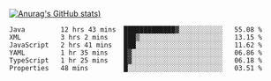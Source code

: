 [![Anurag's GitHub stats](https://github-readme-stats.vercel.app/api?username=Old-Camel&show_icons=true&theme=dark))](https://github.com/anuraghazra/github-readme-stats)
<!--START_SECTION:waka-->

```text
Java         12 hrs 43 mins  █████████████▓░░░░░░░░░░░   55.08 %
XML          3 hrs 2 mins    ███▒░░░░░░░░░░░░░░░░░░░░░   13.15 %
JavaScript   2 hrs 41 mins   ███░░░░░░░░░░░░░░░░░░░░░░   11.62 %
YAML         1 hr 35 mins    █▓░░░░░░░░░░░░░░░░░░░░░░░   06.86 %
TypeScript   1 hr 25 mins    █▓░░░░░░░░░░░░░░░░░░░░░░░   06.18 %
Properties   48 mins         █░░░░░░░░░░░░░░░░░░░░░░░░   03.51 %
```

<!--END_SECTION:waka-->

